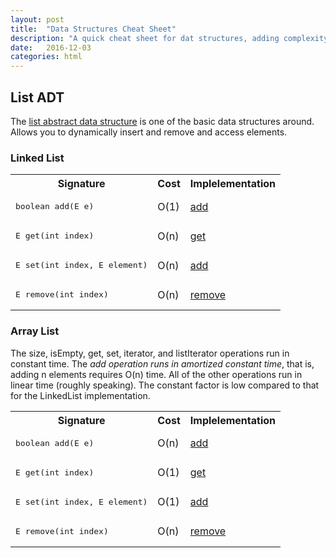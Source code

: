 ```yaml
---
layout: post
title:  "Data Structures Cheat Sheet"
description: "A quick cheat sheet for dat structures, adding complexity and a implementation sample in java"
date:   2016-12-03
categories: html
---
```


## List ADT

The [list abstract data structure](https://goo.gl/mhgkxI) is one of the basic data structures around. Allows you to dynamically insert and remove and access elements.

### Linked List

<table class="table">
  <tr>
    <th class="span6">Signature</th>
    <th class="span3">Cost</th>
    <th class="span3">Implelementation</th>
  </tr>
  <tr>
    <td><pre>boolean add(E e)</pre></td>
    <td>O(1)</td>
    <td><a href="https://docs.oracle.com/javase/7/docs/api/java/util/LinkedList.html#add(E)">add</a></td>
  </tr>
  <tr>
    <td><pre>E get(int index)</pre></td>
    <td>O(n)</td>
    <td><a href="https://docs.oracle.com/javase/7/docs/api/java/util/LinkedList.html#get(int)">get</a></td>
  </tr>
  <tr>
    <td><pre>E set(int index, E element)</pre></td>
    <td>O(n)</td>
    <td><a href="https://docs.oracle.com/javase/7/docs/api/java/util/LinkedList.html#add(int,%20E)">add</a></td>
  </tr>
  <tr>
    <td><pre>E remove(int index)</pre></td>
    <td>O(n)</td>
    <td><a href="https://docs.oracle.com/javase/7/docs/api/java/util/LinkedList.html#remove(int)">remove</a></td>
  </tr>
</table>

### Array List

The size, isEmpty, get, set, iterator, and listIterator operations run in constant time. The *add operation runs in amortized constant time*, that is, adding n elements requires O(n) time. All of the other operations run in linear time (roughly speaking). The constant factor is low compared to that for the LinkedList implementation.

<table class="table">
  <tr>
    <th class="span6">Signature</th>
    <th class="span3">Cost</th>
    <th class="span3">Implelementation</th>
  </tr>
  <tr>
    <td><pre>boolean add(E e)</pre></td>
    <td>O(n)</td>
    <td><a href="https://docs.oracle.com/javase/7/docs/api/java/util/LinkedList.html#add(E)">add</a></td>
  </tr>
  <tr>
    <td><pre>E get(int index)</pre></td>
    <td>O(1)</td>
    <td><a href="https://docs.oracle.com/javase/7/docs/api/java/util/LinkedList.html#get(int)">get</a></td>
  </tr>
  <tr>
    <td><pre>E set(int index, E element)</pre></td>
    <td>O(1)</td>
    <td><a href="https://docs.oracle.com/javase/7/docs/api/java/util/LinkedList.html#add(int,%20E)">add</a></td>
  </tr>
  <tr>
    <td><pre>E remove(int index)</pre></td>
    <td>O(n)</td>
    <td><a href="https://docs.oracle.com/javase/7/docs/api/java/util/LinkedList.html#remove(int)">remove</a></td>
  </tr>
</table>

